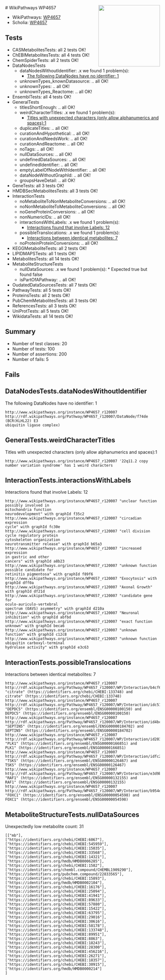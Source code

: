 <img style="float: right; width: 200px" src="https://upload.wikimedia.org/wikipedia/commons/thumb/8/83/Wplogo_with_text_500.png/640px-Wplogo_with_text_500.png" />
# WikiPathways WP4657

* WikiPathways: [WP4657](https://identifiers.org/wikipathways:WP4657)
* Scholia: [WP4657](https://scholia.toolforge.org/wikipathways/WP4657)
## Tests
* CASMetabolitesTests: all 2 tests OK!
* ChEBIMetabolitesTests: all 4 tests OK!
* ChemSpiderTests: all 2 tests OK!
* DataNodesTests
    * dataNodesWithoutIdentifier: .x we found 1 problem(s):
        * [The following DataNodes have no identifier: 1](#d2d32fa0)
    * unknownTypes_knownDatasource: .. all OK!
    * unknownTypes: .. all OK!
    * unknownTypes_Reactome: .. all OK!
* EnsemblTests: all 4 tests OK!
* GeneralTests
    * titlesShortEnough: .. all OK!
    * weirdCharacterTitles: .x we found 1 problem(s):
        * [Titles with unexpected characters (only allow alphanumerics and spaces):1](#fda87b3f)
    * duplicateTitles: .. all OK!
    * curationAndHypothetical: .. all OK!
    * curationAndNeedsWork: .. all OK!
    * curationAndReactome: .. all OK!
    * noTags: .. all OK!
    * nullDataSources: .. all OK!
    * undefinedDataSources: .. all OK!
    * undefinedIdentifier: .. all OK!
    * emptyLabelOfNodeWithIdentifier: .. all OK!
    * dataNodeWithoutGraphId: .. all OK!
    * groupsHaveDetail: .. all OK!
* GeneTests: all 3 tests OK!
* HMDBSecMetabolitesTests: all 3 tests OK!
* InteractionTests
    * noMetaboliteToNonMetaboliteConversions: .. all OK!
    * noNonMetaboliteToMetaboliteConversions: .. all OK!
    * noGeneProteinConversions: .. all OK!
    * nonNumericIDs: .. all OK!
    * interactionsWithLabels: .x we found 1 problem(s):
        * [Interactions found that involve Labels: 12](#fe97a8ba)
    * possibleTranslocations: .x we found 1 problem(s):
        * [Interactions between identical metabolites: 7](#d59038ca)
    * noProteinProteinConversions: .. all OK!
* KEGGMetaboliteTests: all 2 tests OK!
* LIPIDMAPSTests: all 1 tests OK!
* MetabolitesTests: all 14 tests OK!
* MetaboliteStructureTests
    * nullDataSources: .x we found 1 problem(s):
            * Expected true but found false
    * isPartOfAPathway: .. all OK!
* OudatedDataSourcesTests: all 7 tests OK!
* PathwayTests: all 5 tests OK!
* ProteinsTests: all 2 tests OK!
* PubChemMetabolitesTests: all 3 tests OK!
* ReferencesTests: all 3 tests OK!
* UniProtTests: all 5 tests OK!
* WikidataTests: all 14 tests OK!


## Summary

* Number of test classes: 20
* Number of tests: 100
* Number of assertions: 200
* Number of fails: 5

## Fails

<a name="d2d32fa0" />

## DataNodesTests.dataNodesWithoutIdentifier

The following DataNodes have no identifier: 1
```
http://www.wikipathways.org/instance/WP4657_r120007 http://rdf.wikipathways.org/Pathway/WP4657_r120007/DataNode/f74de (BCR(KLHL22) E3 
ubiquitin ligase complex)
```

<a name="fda87b3f" />

## GeneralTests.weirdCharacterTitles

Titles with unexpected characters (only allow alphanumerics and spaces):1
```
http://www.wikipathways.org/instance/WP4657_r120007 '22q11.2 copy number variation syndrome' has 1 weird characters
```

<a name="fe97a8ba" />

## InteractionTests.interactionsWithLabels

Interactions found that involve Labels: 12
```
http://www.wikipathways.org/instance/WP4657_r120007 "unclear function
possibly involved in 
mitochondria function
neurodevelopment" with graphId f35c2
http://www.wikipathways.org/instance/WP4657_r120007 "circadian 
expression
cycle" with graphId fc30e
http://www.wikipathways.org/instance/WP4657_r120007 "cell division cycle regulatory protein
cytoskeleton organization
neurotransmitter release" with graphId b65a3
http://www.wikipathways.org/instance/WP4657_r120007 "increased expression
in gastric and other
cancers" with graphId a8b23
http://www.wikipathways.org/instance/WP4657_r120007 "unknown function
possible candidate for
retinitis pigmentosa" with graphId f89f6
http://www.wikipathways.org/instance/WP4657_r120007 "Exocytosis" with graphId dff0a
http://www.wikipathways.org/instance/WP4657_r120007 "Axonal Growth" with graphId df21d
http://www.wikipathways.org/instance/WP4657_r120007 "candidate gene for
oculo-auriculo-vertebral 
spectrum (OAVS) asymmetry" with graphId d210a
http://www.wikipathways.org/instance/WP4657_r120007 "Neuronal inhibition" with graphId abfbd
http://www.wikipathways.org/instance/WP4657_r120007 "exact function 
unknown" with graphId beca6
http://www.wikipathways.org/instance/WP4657_r120007 "unknown
function" with graphId c12c8
http://www.wikipathways.org/instance/WP4657_r120007 "unknown function
ubiquitin carboxyl-terminal 
hydrolase activity" with graphId e3c63
```

<a name="d59038ca" />

## InteractionTests.possibleTranslocations

Interactions between identical metabolites: 7
```
http://www.wikipathways.org/instance/WP4657_r120007 http://rdf.wikipathways.org/Pathway/WP4657_r120007/WP/Interaction/b4cf6 "citrate" (https://identifiers.org/chebi/CHEBI:133748) and 
citrate" (https://identifiers.org/chebi/CHEBI:133748)
http://www.wikipathways.org/instance/WP4657_r120007 http://rdf.wikipathways.org/Pathway/WP4657_r120007/WP/Interaction/idc517380d "DEPDC5" (https://identifiers.org/ensembl/ENSG00000100150) and 
DEPDC5" (https://identifiers.org/ensembl/ENSG00000100150)
http://www.wikipathways.org/instance/WP4657_r120007 http://rdf.wikipathways.org/Pathway/WP4657_r120007/WP/Interaction/id4bc0ad59 "SEPTIN5" (https://identifiers.org/ensembl/ENSG00000184702) and 
SEPTIN5" (https://identifiers.org/ensembl/ENSG00000184702)
http://www.wikipathways.org/instance/WP4657_r120007 http://rdf.wikipathways.org/Pathway/WP4657_r120007/WP/Interaction/id2038c551 "PLK1" (https://identifiers.org/ensembl/ENSG00000166851) and 
PLK1" (https://identifiers.org/ensembl/ENSG00000166851)
http://www.wikipathways.org/instance/WP4657_r120007 http://rdf.wikipathways.org/Pathway/WP4657_r120007/WP/Interaction/idfc2ef98d "TSKS" (https://identifiers.org/ensembl/ENSG00000126467) and 
TSKS" (https://identifiers.org/ensembl/ENSG00000126467)
http://www.wikipathways.org/instance/WP4657_r120007 http://rdf.wikipathways.org/Pathway/WP4657_r120007/WP/Interaction/e3d9b "RAF1" (https://identifiers.org/ensembl/ENSG00000132155) and 
RAF1" (https://identifiers.org/ensembl/ENSG00000132155)
http://www.wikipathways.org/instance/WP4657_r120007 http://rdf.wikipathways.org/Pathway/WP4657_r120007/WP/Interaction/b954e "FOXC1" (https://identifiers.org/ensembl/ENSG00000054598) and 
FOXC1" (https://identifiers.org/ensembl/ENSG00000054598)
```

<a name="919041c8" />

## MetaboliteStructureTests.nullDataSources

Unexpectedly low metabolite count: 31
```
[["mb"],
["https://identifiers.org/chebi/CHEBI:6067"],
["https://identifiers.org/chebi/CHEBI:545959"],
["https://identifiers.org/chebi/CHEBI:15035"],
["https://identifiers.org/chebi/CHEBI:33568"],
["https://identifiers.org/chebi/CHEBI:14321"],
["https://identifiers.org/hmdb/HMDB0006285"],
["https://identifiers.org/chebi/CHEBI:1582"],
["https://identifiers.org/chembl.compound/CHEMBL1909290"],
["https://identifiers.org/pubchem.compound/22833565"],
["https://identifiers.org/chebi/CHEBI:15893"],
["https://identifiers.org/hmdb/HMDB0002104"],
["https://identifiers.org/chebi/CHEBI:16176"],
["https://identifiers.org/chebi/CHEBI:25094"],
["https://identifiers.org/chebi/CHEBI:41941"],
["https://identifiers.org/chebi/CHEBI:89633"],
["https://identifiers.org/chebi/CHEBI:57880"],
["https://identifiers.org/chebi/CHEBI:15422"],
["https://identifiers.org/chebi/CHEBI:63795"],
["https://identifiers.org/chebi/CHEBI:29016"],
["https://identifiers.org/chebi/CHEBI:30616"],
["https://identifiers.org/chebi/CHEBI:58178"],
["https://identifiers.org/chebi/CHEBI:133748"],
["https://identifiers.org/chebi/CHEBI:89951"],
["https://identifiers.org/chebi/CHEBI:8863"],
["https://identifiers.org/chebi/CHEBI:18243"],
["https://identifiers.org/chebi/CHEBI:28300"],
["https://identifiers.org/chebi/CHEBI:456216"],
["https://identifiers.org/chebi/CHEBI:26271"],
["https://identifiers.org/chebi/CHEBI:18357"],
["https://identifiers.org/chebi/CHEBI:30915"],
["https://identifiers.org/hmdb/HMDB0000214"]
]
```

